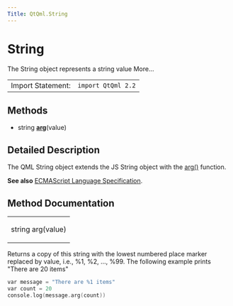 ```yaml
---
Title: QtQml.String
---
```

        
String
======

<span class="subtitle"></span>
The String object represents a string value More...

|                   |                    |
|-------------------|--------------------|
| Import Statement: | `import QtQml 2.2` |

<span id="methods"></span>
Methods
-------

-   string ****[arg](#arg-method)****(value)

<span id="details"></span>
Detailed Description
--------------------

The QML String object extends the JS String object with the [arg()](#arg-method) function.

**See also** [ECMAScript Language Specification](http://www.ecma-international.org/publications/standards/Ecma-262.htm).

Method Documentation
--------------------

<table>
<colgroup>
<col width="100%" />
</colgroup>
<tbody>
<tr class="odd">
<td><p><span id="arg-method"></span><span class="type">string</span> <span class="name">arg</span>(<span class="type">value</span>)</p></td>
</tr>
</tbody>
</table>

Returns a copy of this string with the lowest numbered place marker replaced by value, i.e., %1, %2, ..., %99. The following example prints "There are 20 items"

``` cpp
var message = "There are %1 items"
var count = 20
console.log(message.arg(count))
```

